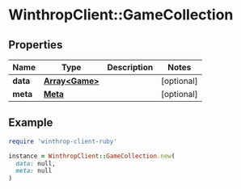 # WinthropClient::GameCollection

## Properties

| Name | Type | Description | Notes |
| ---- | ---- | ----------- | ----- |
| **data** | [**Array&lt;Game&gt;**](Game.md) |  | [optional] |
| **meta** | [**Meta**](Meta.md) |  | [optional] |

## Example

```ruby
require 'winthrop-client-ruby'

instance = WinthropClient::GameCollection.new(
  data: null,
  meta: null
)
```

